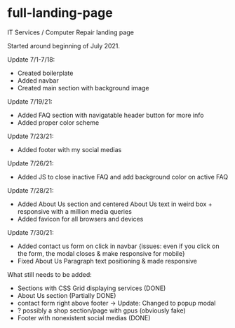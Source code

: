 # full-landing-page
IT Services / Computer Repair landing page

Started around beginning of July 2021. 

Update 7/1-7/18:
- Created boilerplate
- Added navbar
- Created main section with background image

Update 7/19/21: 
- Added FAQ section with navigatable header button for more info
- Added proper color scheme

Update 7/23/21: 
- Added footer with my social medias

Update 7/26/21: 
- Added JS to close inactive FAQ and add background color on active FAQ

Update 7/28/21: 
- Added About Us section and centered About Us text in weird box + responsive with a million media queries
- Added favicon for all browsers and devices

Update 7/30/21: 
- Added contact us form on click in navbar {issues: even if you click on the form, the modal closes & make responsive for mobile}
- Fixed About Us Paragraph text positioning & made responsive

What still needs to be added:

- Sections with CSS Grid displaying services (DONE)
- About Us section (Partially DONE)
- contact form right above footer -> Update: Changed to popup modal
- ? possibly a shop section/page with gpus (obviously fake)
- Footer with nonexistent social medias (DONE)
